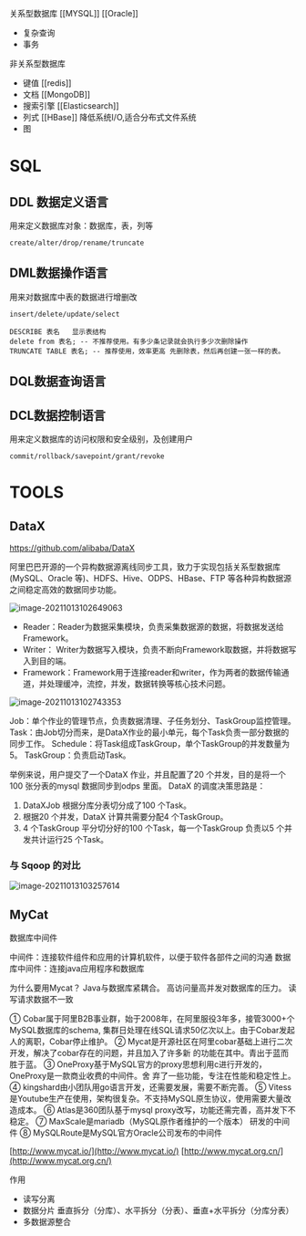 关系型数据库
[[MYSQL]]
[[Oracle]] 

* 复杂查询
* 事务

非关系型数据库

* 键值 [[redis]]
* 文档 [[MongoDB]]
* 搜索引擎  [[Elasticsearch]]
* 列式  [[HBase]]     降低系统I/O,适合分布式文件系统
* 图  





# SQL

## DDL 数据定义语言

用来定义数据库对象：数据库，表，列等
```shell
create/alter/drop/rename/truncate
```

## DML数据操作语言

用来对数据库中表的数据进行增删改
```
insert/delete/update/select
```

```
DESCRIBE 表名   显示表结构
delete from 表名; -- 不推荐使用。有多少条记录就会执行多少次删除操作
TRUNCATE TABLE 表名; -- 推荐使用，效率更高 先删除表，然后再创建一张一样的表。
```

## DQL数据查询语言









## DCL数据控制语言

用来定义数据库的访问权限和安全级别，及创建用户
```
commit/rollback/savepoint/grant/revoke
```









# TOOLS

## DataX

https://github.com/alibaba/DataX

阿里巴巴开源的一个异构数据源离线同步工具，致力于实现包括关系型数据库(MySQL、Oracle 等)、HDFS、Hive、ODPS、HBase、FTP 等各种异构数据源之间稳定高效的数据同步功能。 

![image-20211013102649063](https://cuichonghe.oss-cn-shenzhen.aliyuncs.com/markdown/image-20211013102649063.png)

- Reader：Reader为数据采集模块，负责采集数据源的数据，将数据发送给Framework。
- Writer： Writer为数据写入模块，负责不断向Framework取数据，并将数据写入到目的端。
- Framework：Framework用于连接reader和writer，作为两者的数据传输通道，并处理缓冲，流控，并发，数据转换等核心技术问题。

![image-20211013102743353](https://cuichonghe.oss-cn-shenzhen.aliyuncs.com/markdown/image-20211013102743353.png)

Job：单个作业的管理节点，负责数据清理、子任务划分、TaskGroup监控管理。
Task：由Job切分而来，是DataX作业的最小单元，每个Task负责一部分数据的同步工作。
Schedule：将Task组成TaskGroup，单个TaskGroup的并发数量为5。
TaskGroup：负责启动Task。



举例来说，用户提交了一个DataX 作业，并且配置了20 个并发，目的是将一个100 张分表的mysql 数据同步到odps 里面。 DataX 的调度决策思路是：

1. DataXJob 根据分库分表切分成了100 个Task。
2. 根据20 个并发，DataX 计算共需要分配4 个TaskGroup。
3. 4 个TaskGroup 平分切分好的100 个Task，每一个TaskGroup 负责以5 个并发共计运行25 个Task。

### 与 Sqoop 的对比

![image-20211013103257614](https://cuichonghe.oss-cn-shenzhen.aliyuncs.com/markdown/image-20211013103257614.png)


## MyCat
数据库中间件

中间件：连接软件组件和应用的计算机软件，以便于软件各部件之间的沟通
数据库中间件：连接java应用程序和数据库

为什么要用Mycat？
	Java与数据库紧耦合。 
	高访问量高并发对数据库的压力。 
	读写请求数据不一致

① Cobar属于阿里B2B事业群，始于2008年，在阿里服役3年多，接管3000+个MySQL数据库的schema, 集群日处理在线SQL请求50亿次以上。由于Cobar发起人的离职，Cobar停止维护。 
② Mycat是开源社区在阿里cobar基础上进行二次开发，解决了cobar存在的问题，并且加入了许多新 的功能在其中。青出于蓝而胜于蓝。 
③ OneProxy基于MySQL官方的proxy思想利用c进行开发的，OneProxy是一款商业收费的中间件。舍 弃了一些功能，专注在性能和稳定性上。 
④ kingshard由小团队用go语言开发，还需要发展，需要不断完善。 
⑤ Vitess是Youtube生产在使用，架构很复杂。不支持MySQL原生协议，使用需要大量改造成本。 
⑥ Atlas是360团队基于mysql proxy改写，功能还需完善，高并发下不稳定。 
⑦ MaxScale是mariadb（MySQL原作者维护的一个版本） 研发的中间件 
⑧ MySQLRoute是MySQL官方Oracle公司发布的中间件

[http://www.mycat.io/](http://www.mycat.io/)
[http://www.mycat.org.cn/](http://www.mycat.org.cn/)

作用
* 读写分离
* 数据分片 垂直拆分（分库）、水平拆分（分表）、垂直+水平拆分（分库分表）
* 多数据源整合












